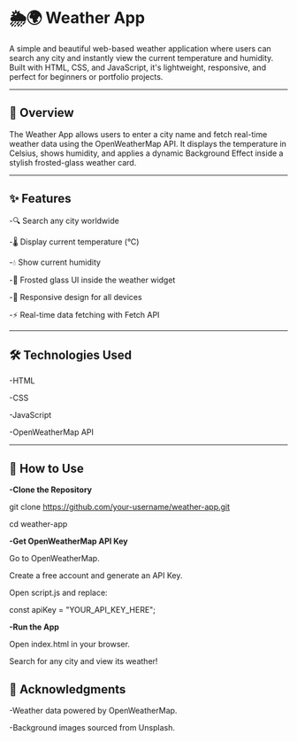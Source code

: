 # 🌦️🌍 Weather App

A simple and beautiful web-based weather application where users can search any city and instantly view the current temperature and humidity. Built with HTML, CSS, and JavaScript, it's lightweight, responsive, and perfect for beginners or portfolio projects.

---

## 📌 Overview

The Weather App allows users to enter a city name and fetch real-time weather data using the OpenWeatherMap API.
It displays the temperature in Celsius, shows humidity, and applies a dynamic Background Effect inside a stylish frosted-glass weather card.

---

## ✨ Features

-🔍 Search any city worldwide

-🌡️ Display current temperature (°C)

-💧 Show current humidity

-🎨 Frosted glass UI inside the weather widget

-📱 Responsive design for all devices

-⚡ Real-time data fetching with Fetch API


---

## 🛠️ Technologies Used
-HTML

-CSS

-JavaScript 

-OpenWeatherMap API

---

## 🚀 How to Use
**-Clone the Repository**

git clone https://github.com/your-username/weather-app.git

cd weather-app

**-Get OpenWeatherMap API Key**

Go to OpenWeatherMap.

Create a free account and generate an API Key.


Open script.js and replace:


const apiKey = "YOUR_API_KEY_HERE";


**-Run the App**

Open index.html in your browser.

Search for any city and view its weather!

## 🙌 Acknowledgments

-Weather data powered by OpenWeatherMap.

-Background images sourced from Unsplash.




